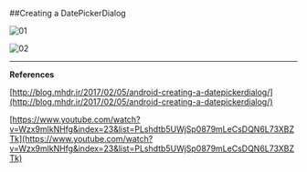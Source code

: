 ##Creating a DatePickerDialog

![01](https://raw.githubusercontent.com/mhdr/AndroidSamples/master/019/images/01.png  "01")

![02](https://raw.githubusercontent.com/mhdr/AndroidSamples/master/019/images/02.png  "02")

***

**References**

[http://blog.mhdr.ir/2017/02/05/android-creating-a-datepickerdialog/](http://blog.mhdr.ir/2017/02/05/android-creating-a-datepickerdialog/) 

[https://www.youtube.com/watch?v=Wzx9mlkNHfg&index=23&list=PLshdtb5UWjSp0879mLeCsDQN6L73XBZTk](https://www.youtube.com/watch?v=Wzx9mlkNHfg&index=23&list=PLshdtb5UWjSp0879mLeCsDQN6L73XBZTk) 